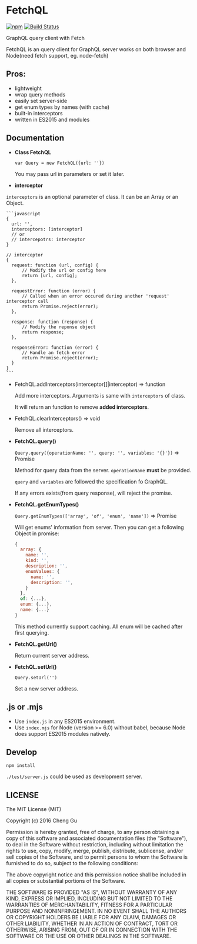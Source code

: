 # FetchQL

[![npm](https://img.shields.io/npm/v/fetchql.svg?maxAge=2592000)](https://www.npmjs.com/package/fetchql)
[![Build Status](https://travis-ci.org/gucheen/FetchQL.svg?branch=master)](https://travis-ci.org/gucheen/FetchQL)

GraphQL query client with Fetch

FetchQL is an query client for GraphQL server works on both browser and Node(need fetch support, eg. node-fetch)

## Pros:
  * lightweight
  * wrap query methods
  * easily set server-side
  * get enum types by names (with cache)
  * built-in interceptors
  * written in ES2015 and modules
  
## Documentation
  * **Class FetchQL**
  
    `var Query = new FetchQL({url: ''})`
    
    You may pass url in parameters or set it later.

  * **interceptor**

  `interceptors` is an optional parameter of class. It can be an Array or an Object.

    ```javascript
    {
      url: '',
      interceptors: [interceptor]
      // or
      // intercepotrs: interceptor
    }

    // interceptor
    {
      request: function (url, config) {
          // Modify the url or config here
          return [url, config];
      },

      requestError: function (error) {
          // Called when an error occured during another 'request' interceptor call
          return Promise.reject(error);
      },

      response: function (response) {
          // Modify the reponse object
          return response;
      },

      responseError: function (error) {
          // Handle an fetch error
          return Promise.reject(error);
      }
    }
    ```

   - FetchQL.addInterceptors(interceptor[]|interceptor) => function
   
     Add more interceptors. Arguments is same with `interceptors` of class.
   
     It will return an function to remove **added interceptors**.
   
   - FetchQL.clearInterceptors() => void
   
     Remove all interceptors.
    
  * **FetchQL.query()**
  
    `Query.query({operationName: '', query: '', variables: '{}'})` => Promise
    
    Method for query data from the server. `operationName` **must** be provided.
    
    `query` and `variables` are followed the specification fo GraphQL.
    
    If any errors exists(from query response), will reject the promise.
    
  * **FetchQL.getEnumTypes()**
  
    `Query.getEnumTypes(['array', 'of', 'enum', 'name'])` => Promise
    
    Will get enums' information from server. Then you can get a following Object in promise:
    
    ```js
    {
      array: {
        name: '',
        kind: '',
        description: '',
        enumValues: {
          name: '',
          description: '',
        }
      },
      of: {...},
      enum: {...},
      name: {...}
    }
    ```
    
    This method currently support caching. All enum will be cached after first querying.
    
  * **FetchQL.getUrl()**
  
    Return current server address.
    
  * **FetchQL.setUrl()**
  
    `Query.setUrl('')`
    
    Set a new server address.
  
    
  
## .js or .mjs

* Use `index.js` in any ES2015 environment.
* Use `index.mjs` for Node (version >= 6.0) without babel, because Node does support ES2015 modules natively.

## Develop

`npm install`

`./test/server.js` could be used as development server.

## LICENSE

 The MIT License (MIT)

Copyright (c) 2016 Cheng Gu

Permission is hereby granted, free of charge, to any person obtaining a copy
of this software and associated documentation files (the "Software"), to deal
in the Software without restriction, including without limitation the rights
to use, copy, modify, merge, publish, distribute, sublicense, and/or sell
copies of the Software, and to permit persons to whom the Software is
furnished to do so, subject to the following conditions:

The above copyright notice and this permission notice shall be included in all
copies or substantial portions of the Software.

THE SOFTWARE IS PROVIDED "AS IS", WITHOUT WARRANTY OF ANY KIND, EXPRESS OR
IMPLIED, INCLUDING BUT NOT LIMITED TO THE WARRANTIES OF MERCHANTABILITY,
FITNESS FOR A PARTICULAR PURPOSE AND NONINFRINGEMENT. IN NO EVENT SHALL THE
AUTHORS OR COPYRIGHT HOLDERS BE LIABLE FOR ANY CLAIM, DAMAGES OR OTHER
LIABILITY, WHETHER IN AN ACTION OF CONTRACT, TORT OR OTHERWISE, ARISING FROM,
OUT OF OR IN CONNECTION WITH THE SOFTWARE OR THE USE OR OTHER DEALINGS IN THE
SOFTWARE.

